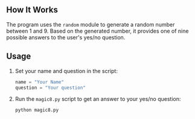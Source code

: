 ## How It Works

The program uses the `random` module to generate a random number between 1 and 9. Based on the generated number, it provides one of nine possible answers to the user's yes/no question.

## Usage

1. Set your name and question in the script:
    ```python
    name = "Your Name"
    question = "Your question"
    ```

2. Run the `magic8.py` script to get an answer to your yes/no question:
    ```bash
    python magic8.py
    ```

